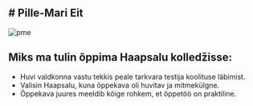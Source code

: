 ## # Pille-Mari Eit
![pme](https://github.com/user-attachments/assets/36c6d474-0bab-485c-9f01-2f4c76337492)
## Miks ma tulin õppima Haapsalu kolledžisse:  
- Huvi valdkonna vastu tekkis peale tarkvara testija koolituse läbimist.
- Valisin Haapsalu, kuna õppekava oli huvitav ja mitmekülgne.
- Õppekava juures meeldib kõige rohkem, et õppetöö on praktiline.
